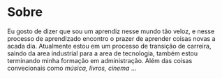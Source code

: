 # Sobre

Eu gosto de dizer que sou um aprendiz nesse mundo tão veloz, e nesse processo de aprendIzado encontro o prazer de aprender coisas novas a acada dia. Atualmente estou em um processo de transição de carreira, saindo da area industrial para a area de tecnologia, também estou terminando minha formação em administração. Além das coisas convecionais como _música, livros, cinema_ ...



<!--
**Igords-goncalves/Igords-goncalves** is a ✨ _special_ ✨ repository because its `README.md` (this file) appears on your GitHub profile.

Here are some ideas to get you started:

- 🔭 I’m currently working on ...
- 🌱 I’m currently learning ...
- 👯 I’m looking to collaborate on ...
- 🤔 I’m looking for help with ...
- 💬 Ask me about ...
- 📫 How to reach me: ...
- 😄 Pronouns: ...
- ⚡ Fun fact: ...
-->
